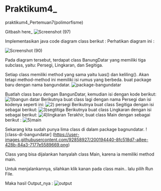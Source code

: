 # Praktikum4_
praktikum4_Pertemuan7(polimorfisme)

Gitbash here_
![Screenshot (97)](https://user-images.githubusercontent.com/92858927/200195556-e65f8797-b0ce-40a6-b4ec-85ad13572c08.png)


Implementasikan java code diagram class berikut :
Perhatikan diagram ini  :

![Screenshot (90)](https://user-images.githubusercontent.com/92858927/200194053-968075e8-aa8b-45d9-af8f-5f5ed2006863.png)

Pada diagram tersebut, terdapat class BanungDatar yang memiliki tiga subclass, yaitu: Persegi, Lingkaran, dan Segitiga.

Setiap class memiliki method yang sama yaitu luas() dan keliling(). Akan tetapi method-method ini memiliki isi rumus yang berbeda.
buat package baru dengan nama bangundatar.
![package-bangundatar](https://user-images.githubusercontent.com/92858927/200194131-f8570825-c3d0-4fff-9ea0-0c3c871f1bd1.gif)

Buatlah class baru dengan BangunDatar, kemudian isi dengan kode berikut:
![1)bangun datar](https://user-images.githubusercontent.com/92858927/200194185-4b189008-9395-4aad-9cab-837e10fe13cf.png)
Berikutnya buat class lagi dengan nama Persegi dan isi kodenya seperti ini:
![2) persegi](https://user-images.githubusercontent.com/92858927/200194231-fe2e515f-03f6-4c8d-ac27-5b2e42782ab8.png)
Berikutnya buat class Segitiga dengan isi sebagai berikut:
![3)segtitiga](https://user-images.githubusercontent.com/92858927/200194258-ab0a9c20-f6b9-40ce-96d5-7439edef4ac2.png)
Berikutnya buat class Lingkaran dengan isi sebagai berikut:
![4)lingkaran](https://user-images.githubusercontent.com/92858927/200194285-dbf9f347-774d-45bf-a257-9c783b4b43b1.png)
Terakhir, buat class Main dengan sebagai berikut  :
![5)main](https://user-images.githubusercontent.com/92858927/200194317-603df995-61cd-40f2-87d3-c47741a650b7.png)

Sekarang kita sudah punya lima class di dalam package bagnundatar.
![class-di-bangundatar]
(https://user-images.githubusercontent.com/92858927/200194440-8fc518d7-a8ee-428b-84a3-7177e5589669.png)

Class yang bisa dijalankan hanyalah class Main, karena ia memiliki method main.

Untuk menjalankannya, silahkan klik kanan pada class main.. lalu pilih Run File.

Maka hasil Output_nya :
![output](https://user-images.githubusercontent.com/92858927/200194521-74c03923-1a8e-44ce-a26b-b437c0585190.png)




